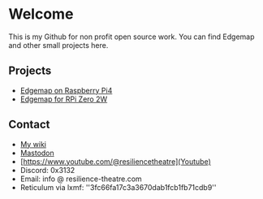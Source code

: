 # Welcome

This is my Github for non profit open source work. You can find Edgemap and other small projects here. 

## Projects

* [Edgemap on Raspberry Pi4](https://github.com/resiliencetheatre/rpi4edgemapdisplay)
* [Edgemap for RPi Zero 2W ](https://github.com/resiliencetheatre/rpi2wedgemap)

## Contact 

  * [My wiki](https://resilience-theatre.com/wiki)
  * [Mastodon](https://infosec.exchange/@retheat)
  * [https://www.youtube.com/@resiliencetheatre](Youtube)
  * Discord: 0x3132
  * Email: info @ resilience-theatre.com
  * Reticulum via lxmf: ''3fc66fa17c3a3670dab1fcb1fb71cdb9''

<!---
resiliencetheatre/resiliencetheatre is a ✨ special ✨ repository because its `README.md` (this file) appears on your GitHub profile.
You can click the Preview link to take a look at your changes.
--->
